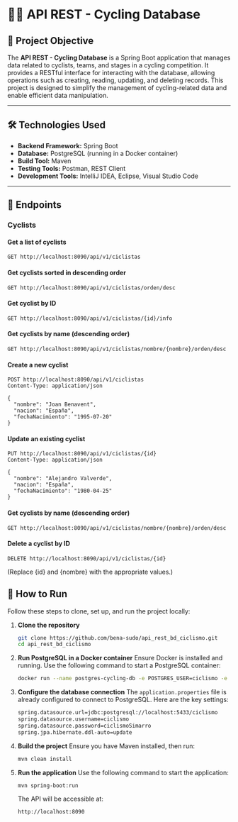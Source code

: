 # 🚴‍♂️ API REST - Cycling Database

## 🎯 Project Objective

The **API REST - Cycling Database** is a Spring Boot application that manages data related to cyclists, teams, and stages in a cycling competition. It provides a RESTful interface for interacting with the database, allowing operations such as creating, reading, updating, and deleting records. This project is designed to simplify the management of cycling-related data and enable efficient data manipulation.

---

## 🛠️ Technologies Used

- **Backend Framework:** Spring Boot
- **Database:** PostgreSQL (running in a Docker container)  
- **Build Tool:** Maven  
- **Testing Tools:** Postman, REST Client  
- **Development Tools:** IntelliJ IDEA, Eclipse, Visual Studio Code  

---

## 📂 Endpoints

### Cyclists

#### **Get a list of cyclists**
```http
GET http://localhost:8090/api/v1/ciclistas
```
#### **Get cyclists sorted in descending order**
```http
GET http://localhost:8090/api/v1/ciclistas/orden/desc
```
#### **Get cyclist by ID**
```http
GET http://localhost:8090/api/v1/ciclistas/{id}/info
```
#### **Get cyclists by name (descending order)**
```http
GET http://localhost:8090/api/v1/ciclistas/nombre/{nombre}/orden/desc
```
#### **Create a new cyclist**
```http
POST http://localhost:8090/api/v1/ciclistas
Content-Type: application/json

{
  "nombre": "Joan Benavent",
  "nacion": "España",
  "fechaNacimiento": "1995-07-20"
}
```
#### **Update an existing cyclist**
```http
PUT http://localhost:8090/api/v1/ciclistas/{id}
Content-Type: application/json

{
  "nombre": "Alejandro Valverde",
  "nacion": "España",
  "fechaNacimiento": "1980-04-25"
}
```
#### **Get cyclists by name (descending order)**
```http
GET http://localhost:8090/api/v1/ciclistas/nombre/{nombre}/orden/desc
```
#### **Delete a cyclist by ID**
```http
DELETE http://localhost:8090/api/v1/ciclistas/{id}
```
(Replace {id} and {nombre} with the appropriate values.)

## 🚀 How to Run

Follow these steps to clone, set up, and run the project locally:

1. **Clone the repository**  
   ```bash
   git clone https://github.com/bena-sudo/api_rest_bd_ciclismo.git
   cd api_rest_bd_ciclismo
   ```
2. **Run PostgreSQL in a Docker container**
   Ensure Docker is installed and running. Use the following command to start a PostgreSQL container:
   ```bash
   docker run --name postgres-cycling-db -e POSTGRES_USER=ciclismo -e POSTGRES_PASSWORD=ciclismoSimarro -e POSTGRES_DB=ciclismo -p 5433:5432 -d postgres
   ```
3. **Configure the database connection**
   The `application.properties` file is already configured to connect to PostgreSQL. Here are the key settings:
   ```bash
   spring.datasource.url=jdbc:postgresql://localhost:5433/ciclismo
   spring.datasource.username=ciclismo
   spring.datasource.password=ciclismoSimarro
   spring.jpa.hibernate.ddl-auto=update
   ```
4. **Build the project**
   Ensure you have Maven installed, then run:
   ```bash
   mvn clean install
   ```
5. **Run the application**
   Use the following command to start the application:
   ```bash
   mvn spring-boot:run
   ```
   The API will be accessible at:
   ```bash
   http://localhost:8090
   ```
   
